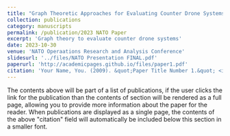 ```yaml
---
title: "Graph Theoretic Approaches for Evaluating Counter Drone Systems"
collection: publications
category: manuscripts
permalink: /publication/2023 NATO Paper
excerpt: 'Graph theory to evaluate counter drone systems'
date: 2023-10-30
venue: 'NATO Operaations Research and Analysis Conference'
slidesurl: '../files/NATO Presentation FINAL.pdf'
paperurl: 'http://academicpages.github.io/files/paper1.pdf'
citation: 'Your Name, You. (2009). &quot;Paper Title Number 1.&quot; <i>Journal 1</i>. 1(1).'
---
```


The contents above will be part of a list of publications, if the user clicks the link for the publication than the contents of section will be rendered as a full page, allowing you to provide more information about the paper for the reader. When publications are displayed as a single page, the contents of the above "citation" field will automatically be included below this section in a smaller font.